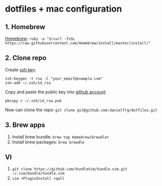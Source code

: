 # dotfiles + mac configuration

## 1. Homebrew

[Homebrew](http://brew.sh/): `ruby -e "$(curl -fsSL https://raw.githubusercontent.com/Homebrew/install/master/install)"`

## 2. Clone repo

Create [ssh key](https://help.github.com/articles/generating-ssh-keys):

```
ssh-keygen -t rsa -C "your_email@example.com"
ssh-add ~/.ssh/id_rsa
```

Copy and paste the public key into [github account](https://github.com/settings/ssh)
```
pbcopy < ~/.ssh/id_rsa.pub
```

Now can clone the repo: `git clone git@github.com:danielfrg/dotfiles.git`

## 3. Brew apps

1. Install brew bundle: `brew tap Homebrew/brewdler`
2. Install brew packages: `brew brewdle`

## VI

1. `git clone https://github.com/VundleVim/Vundle.vim.git ~/.vim/bundle/Vundle.vim`
2. `vim +PluginInstall +qall`
